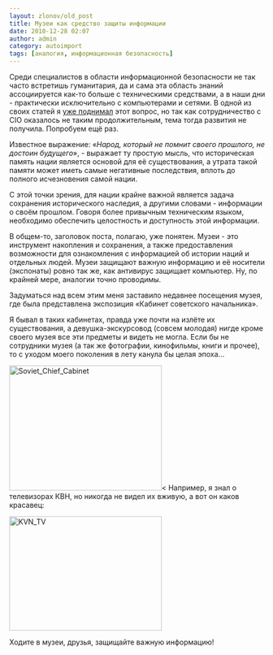 ```yaml
---
layout: zlonov/old_post
title: Музеи как средство защиты информации
date: 2010-12-28 02:07
author: admin
category: autoimport
tags: [аналогия, информационная безопасность]
---
```

Среди специалистов в области информационной безопасности не так часто встретишь гуманитария, да и сама эта область знаний ассоциируется как-то больше с техническими средствами, а в наши дни - практически исключительно с компьютерами и сетями. В одной из своих статей я <a href="http://www.computerra.ru/cio/old/products/404768/">уже поднимал</a> этот вопрос, но так как сотрудничество с CIO оказалось не таким продолжительным, тема тогда развития не получила. Попробуем ещё раз.

Известное выражение: «<em>Народ, который не помнит своего прошлого, не достоин будущего</em>», - выражает ту простую мысль, что историческая память нации является основой для её существования, а утрата такой памяти может иметь самые негативные последствия, вплоть до полного исчезновения самой нации.

С этой точки зрения, для нации крайне важной является задача сохранения исторического наследия, а другими словами - информации о своём прошлом. Говоря более привычным техническим языком, необходимо обеспечить целостность и доступность этой информации.

В общем-то, заголовок поста, полагаю, уже понятен. Музеи - это инструмент накопления и сохранения, а также предоставления возможности для ознакомления с информацией об истории наций и отдельных людей. Музеи защищают важную информацию и её носители (экспонаты) ровно так же, как антивирус защищает компьютер. Ну, по крайней мере, аналогии точно проводимы.

Задуматься над всем этим меня заставило недавнее посещения музея, где была представлена экспозиция «Кабинет советского начальника».

Я бывал в таких кабинетах, правда уже почти на излёте их существования, а девушка-экскурсовод (совсем молодая) нигде кроме своего музея все эти предметы и видеть не могла. Если бы не сотрудники музея (а так же фотографии, кинофильмы, книги и прочее), то с уходом моего поколения в лету канула бы целая эпоха...

<a href="/assets/uploads/Soviet_Chief_Cabinet.png"><img class="aligncenter size-medium wp-image-3550" alt="Soviet_Chief_Cabinet" src="/assets/uploads/Soviet_Chief_Cabinet-300x246.png" width="300" height="246" /></a>&lt; Например, я знал о телевизорах КВН, но никогда не видел их вживую, а вот он каков красавец:

<a href="/assets/uploads/KVN_TV.jpg"><img class="aligncenter size-medium wp-image-3551" alt="KVN_TV" src="/assets/uploads/KVN_TV-300x225.jpg" width="300" height="225" /></a>

Ходите в музеи, друзья, защищайте важную информацию!
